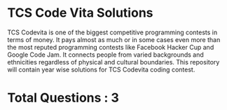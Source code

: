 # TCS Code Vita Solutions
TCS Codevita is one of the biggest competitive programming contests in terms of money. It pays almost as much or in some cases even more than the most reputed programming contests like Facebook Hacker Cup and Google Code Jam. It connects people from varied backgrounds and ethnicities regardless of physical and cultural boundaries.
This repository will contain year wise solutions for TCS Codevita coding contest.
# Total Questions : **3**
